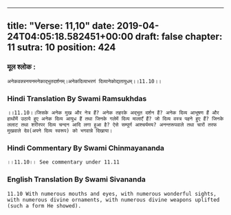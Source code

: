 
---
title: "Verse: 11,10"
date: 2019-04-24T04:05:18.582451+00:00
draft: false
chapter: 11
sutra: 10
position: 424
---
### मूल श्लोक :
```
अनेकवक्त्रनयनमनेकाद्भुतदर्शनम्।अनेकदिव्याभरणं दिव्यानेकोद्यतायुधम्।।11.10।।

```

### Hindi Translation By Swami Ramsukhdas
```
।।11.10।।जिसके अनेक मुख और नेत्र हैं? अनेक तहरके अद्भुत दर्शन हैं? अनेक दिव्य आभूषण हैं और हाथोंमें उठाये हुए अनेक दिव्य आयुध हैं तथा जिनके गलेमें दिव्य मालाएँ हैं? जो दिव्य वस्त्र पहने हुए हैं? जिनके ललाट तथा शरीरपर दिव्य चन्दन आदि लगा हुआ है? ऐसे सम्पूर्ण आश्चर्यमय? अनन्तरूपवाले तथा चारों तरफ मुखवाले देव(अपने दिव्य स्वरूप) को भगवान्ने दिखाया।

```

### Hindi Commentary By Swami Chinmayananda
```
।।11.10।। See commentary under 11.11

```

### English Translation By Swami  Sivananda
```
11.10 With numerous mouths and eyes, with numerous wonderful sights, with numerous divine ornaments, with numerous divine weapons uplifted (such a form He showed).

```

